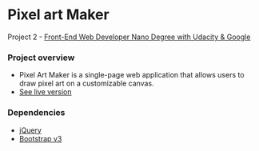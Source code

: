 # Pixel art Maker

Project 2 - [Front-End Web Developer Nano Degree with Udacity & Google](https://eu.udacity.com/course/front-end-web-developer-nanodegree--nd001)

### Project overview

* Pixel Art Maker is a single-page web application that allows users to draw pixel art on a customizable canvas.
* [See live version]()

### Dependencies

* [jQuery](https://jquery.com/)
* [Bootstrap v3](https://getbootstrap.com/docs/3.3/getting-started/)
    

    
